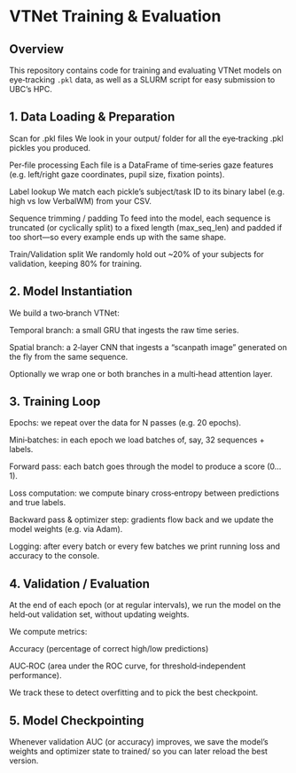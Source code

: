 # VTNet Training & Evaluation

## Overview
This repository contains code for training and evaluating VTNet models on eye‑tracking `.pkl` data, as well as a SLURM script for easy submission to UBC’s HPC.

## 1. Data Loading & Preparation
Scan for .pkl files
We look in your output/ folder for all the eye‑tracking .pkl pickles you produced.

Per‐file processing
Each file is a DataFrame of time‑series gaze features (e.g. left/right gaze coordinates, pupil size, fixation points).

Label lookup
We match each pickle’s subject/task ID to its binary label (e.g. high vs low VerbalWM) from your CSV.

Sequence trimming / padding
To feed into the model, each sequence is truncated (or cyclically split) to a fixed length (max_seq_len) and padded if too short—so every example ends up with the same shape.

Train/Validation split
We randomly hold out ~20% of your subjects for validation, keeping 80% for training.

## 2. Model Instantiation
We build a two‑branch VTNet:

Temporal branch: a small GRU that ingests the raw time series.

Spatial branch: a 2‑layer CNN that ingests a “scanpath image” generated on the fly from the same sequence.

Optionally we wrap one or both branches in a multi‑head attention layer.

## 3. Training Loop
Epochs: we repeat over the data for N passes (e.g. 20 epochs).

Mini‑batches: in each epoch we load batches of, say, 32 sequences + labels.

Forward pass: each batch goes through the model to produce a score (0…1).

Loss computation: we compute binary cross‑entropy between predictions and true labels.

Backward pass & optimizer step: gradients flow back and we update the model weights (e.g. via Adam).

Logging: after every batch or every few batches we print running loss and accuracy to the console.

## 4. Validation / Evaluation
At the end of each epoch (or at regular intervals), we run the model on the held‑out validation set, without updating weights.

We compute metrics:

Accuracy (percentage of correct high/low predictions)

AUC‑ROC (area under the ROC curve, for threshold‑independent performance).

We track these to detect overfitting and to pick the best checkpoint.

## 5. Model Checkpointing
Whenever validation AUC (or accuracy) improves, we save the model’s weights and optimizer state to trained/ so you can later reload the best version.
